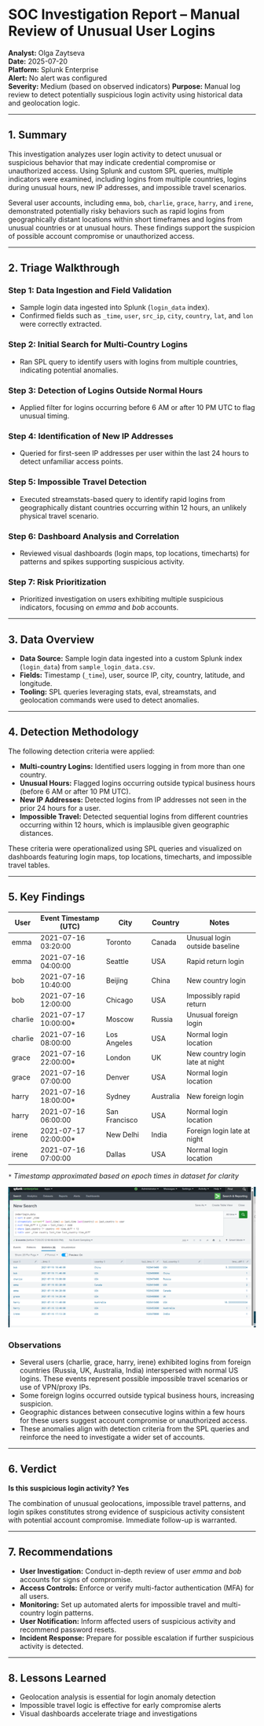 # SOC Investigation Report – Manual Review of Unusual User Logins

**Analyst:** Olga Zaytseva  
**Date:** 2025-07-20  
**Platform:** Splunk Enterprise  
**Alert:** No alert was configured  
**Severity:** Medium  (based on observed indicators)
**Purpose:** Manual log review to detect potentially suspicious login activity using historical data and geolocation logic.

---

## 1. Summary

This investigation analyzes user login activity to detect unusual or suspicious behavior that may indicate credential compromise or unauthorized access. Using Splunk and custom SPL queries, multiple indicators were examined, including logins from multiple countries, logins during unusual hours, new IP addresses, and impossible travel scenarios.

Several user accounts, including `emma`, `bob`, `charlie`, `grace`, `harry`, and `irene`, demonstrated potentially risky behaviors such as rapid logins from geographically distant locations within short timeframes and logins from unusual countries or at unusual hours. These findings support the suspicion of possible account compromise or unauthorized access.

---

## 2. Triage Walkthrough

### Step 1: Data Ingestion and Field Validation  
- Sample login data ingested into Splunk (`login_data` index).  
- Confirmed fields such as `_time`, `user`, `src_ip`, `city`, `country`, `lat`, and `lon` were correctly extracted.

### Step 2: Initial Search for Multi-Country Logins  
- Ran SPL query to identify users with logins from multiple countries, indicating potential anomalies.

### Step 3: Detection of Logins Outside Normal Hours  
- Applied filter for logins occurring before 6 AM or after 10 PM UTC to flag unusual timing.

### Step 4: Identification of New IP Addresses  
- Queried for first-seen IP addresses per user within the last 24 hours to detect unfamiliar access points.

### Step 5: Impossible Travel Detection  
- Executed streamstats-based query to identify rapid logins from geographically distant countries occurring within 12 hours, an unlikely physical travel scenario.

### Step 6: Dashboard Analysis and Correlation  
- Reviewed visual dashboards (login maps, top locations, timecharts) for patterns and spikes supporting suspicious activity.

### Step 7: Risk Prioritization  
- Prioritized investigation on users exhibiting multiple suspicious indicators, focusing on *emma* and *bob* accounts.

---

## 3. Data Overview

- **Data Source:** Sample login data ingested into a custom Splunk index (`login_data`) from `sample_login_data.csv`.  
- **Fields:** Timestamp (`_time`), user, source IP, city, country, latitude, and longitude.  
- **Tooling:** SPL queries leveraging stats, eval, streamstats, and geolocation commands were used to detect anomalies.  

---

## 4. Detection Methodology

The following detection criteria were applied:

- **Multi-country Logins:** Identified users logging in from more than one country.  
- **Unusual Hours:** Flagged logins occurring outside typical business hours (before 6 AM or after 10 PM UTC).  
- **New IP Addresses:** Detected logins from IP addresses not seen in the prior 24 hours for a user.  
- **Impossible Travel:** Detected sequential logins from different countries occurring within 12 hours, which is implausible given geographic distances.

These criteria were operationalized using SPL queries and visualized on dashboards featuring login maps, top locations, timecharts, and impossible travel tables.

---

## 5. Key Findings

| User    | Event Timestamp (UTC) | City          | Country   | Notes                           |
| ------- | --------------------- | ------------- | --------- | ------------------------------- |
| emma    | 2021-07-16 03:20:00   | Toronto       | Canada    | Unusual login outside baseline  |
| emma    | 2021-07-16 04:00:00   | Seattle       | USA       | Rapid return login              |
| bob     | 2021-07-16 10:40:00   | Beijing       | China     | New country login               |
| bob     | 2021-07-16 12:00:00   | Chicago       | USA       | Impossibly rapid return         |
| charlie | 2021-07-17 10:00:00\* | Moscow        | Russia    | Unusual foreign login           |
| charlie | 2021-07-16 08:00:00   | Los Angeles   | USA       | Normal login location           |
| grace   | 2021-07-16 22:00:00\* | London        | UK        | New country login late at night |
| grace   | 2021-07-16 07:00:00   | Denver        | USA       | Normal login location           |
| harry   | 2021-07-16 18:00:00\* | Sydney        | Australia | New foreign login               |
| harry   | 2021-07-16 06:00:00   | San Francisco | USA       | Normal login location           |
| irene   | 2021-07-17 02:00:00\* | New Delhi     | India     | Foreign login late at night     |
| irene   | 2021-07-16 07:00:00   | Dallas        | USA       | Normal login location           |

`*`  *Timestamp approximated based on epoch times in dataset for clarity*

![06_impossible_travel](https://github.com/LogLogic/SIEMDashboardsDetectionEngineering/blob/main/DetectingUnusualUserLoginsSplunk/screenshots/06_impossible_travel.png)

### Observations

- Several users (charlie, grace, harry, irene) exhibited logins from foreign countries (Russia, UK, Australia, India) interspersed with normal US logins. These events represent possible impossible travel scenarios or use of VPN/proxy IPs.
- Some foreign logins occurred outside typical business hours, increasing suspicion.
- Geographic distances between consecutive logins within a few hours for these users suggest account compromise or unauthorized access.
- These anomalies align with detection criteria from the SPL queries and reinforce the need to investigate a wider set of accounts.

---

## 6. Verdict
**Is this suspicious login activity? Yes**

The combination of unusual geolocations, impossible travel patterns, and login spikes constitutes strong evidence of suspicious activity consistent with potential account compromise. Immediate follow-up is warranted.

---

## 7. Recommendations

- **User Investigation:** Conduct in-depth review of user *emma* and *bob* accounts for signs of compromise.  
- **Access Controls:** Enforce or verify multi-factor authentication (MFA) for all users.  
- **Monitoring:** Set up automated alerts for impossible travel and multi-country login patterns.  
- **User Notification:** Inform affected users of suspicious activity and recommend password resets.  
- **Incident Response:** Prepare for possible escalation if further suspicious activity is detected.

---

## 8. Lessons Learned
- Geolocation analysis is essential for login anomaly detection
- Impossible travel logic is effective for early compromise alerts
- Visual dashboards accelerate triage and investigations

